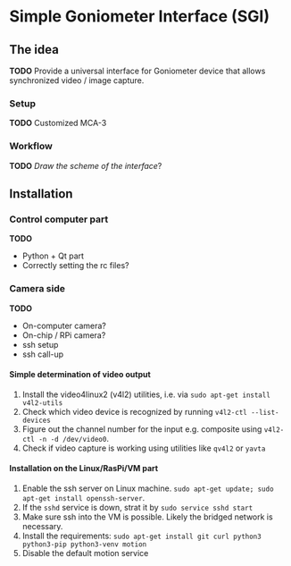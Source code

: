 # Simple Goniometer Interface (SGI)

## The idea
**TODO** Provide a universal interface for Goniometer device that allows synchronized video / image capture.
### Setup
**TODO** Customized MCA-3
### Workflow
**TODO** *Draw the scheme of the interface*?

## Installation
### Control computer part
**TODO** 
- Python + Qt part
- Correctly setting the rc files?
### Camera side
**TODO** 
- On-computer camera?
- On-chip / RPi camera?
- ssh setup
- ssh call-up
#### Simple determination of video output 
1. Install the video4linux2 (v4l2) utilities, i.e. via `sudo apt-get install v4l2-utils`
2. Check which video device is recognized by running `v4l2-ctl --list-devices`
3. Figure out the channel number for the input e.g. composite using
   `v4l2-ctl -n -d /dev/video0`. 
4. Check if video capture is working using utilities like `qv4l2` or `yavta`

#### Installation on the Linux/RasPi/VM part
1. Enable the ssh server on Linux machine. `sudo apt-get update; sudo apt-get install openssh-server`. 
2. If the `sshd` service is down, strat it by `sudo service sshd start`
3. Make sure ssh into the VM is possible. Likely the bridged network is necessary.
4. Install the requirements: `sudo apt-get install git curl python3 python3-pip python3-venv motion`
5. Disable the default motion service 
